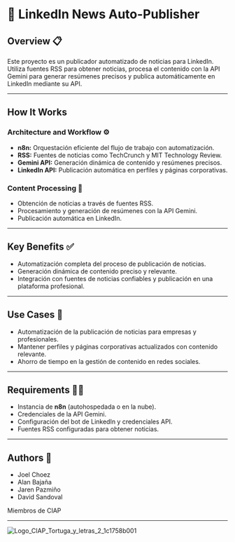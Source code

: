 # 📰 LinkedIn News Auto-Publisher

## Overview 📋
Este proyecto es un publicador automatizado de noticias para LinkedIn. Utiliza fuentes RSS para obtener noticias, procesa el contenido con la API Gemini para generar resúmenes precisos y publica automáticamente en LinkedIn mediante su API.

---

## How It Works

### Architecture and Workflow ⚙️
- **n8n:** Orquestación eficiente del flujo de trabajo con automatización.  
- **RSS:** Fuentes de noticias como TechCrunch y MIT Technology Review.  
- **Gemini API:** Generación dinámica de contenido y resúmenes precisos.  
- **LinkedIn API:** Publicación automática en perfiles y páginas corporativas.

### Content Processing 🧠
- Obtención de noticias a través de fuentes RSS.  
- Procesamiento y generación de resúmenes con la API Gemini.  
- Publicación automática en LinkedIn.

---

## Key Benefits ✅
- Automatización completa del proceso de publicación de noticias.  
- Generación dinámica de contenido preciso y relevante.  
- Integración con fuentes de noticias confiables y publicación en una plataforma profesional.

---

## Use Cases 💼
- Automatización de la publicación de noticias para empresas y profesionales.  
- Mantener perfiles y páginas corporativas actualizados con contenido relevante.  
- Ahorro de tiempo en la gestión de contenido en redes sociales.

---

## Requirements 👨‍💻
- Instancia de **n8n** (autohospedada o en la nube).  
- Credenciales de la API Gemini.  
- Configuración del bot de LinkedIn y credenciales API.  
- Fuentes RSS configuradas para obtener noticias.

---

## Authors 👥
- Joel Choez  
- Alan Bajaña  
- Jaren Pazmiño  
- David Sandoval  

Miembros de CIAP

---
![Logo_CIAP_Tortuga_y_letras_2_1c1758b001](https://github.com/user-attachments/assets/0e9783cf-9656-4f09-a63d-5b0b8ddd1e6d)

